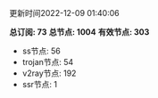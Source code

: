 更新时间2022-12-09 01:40:06

**总订阅: 73**
**总节点: 1004**
**有效节点: 303**
- ss节点: 56
- trojan节点: 54
- v2ray节点: 192
- ssr节点: 1
